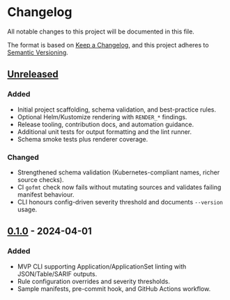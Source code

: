 # Changelog

All notable changes to this project will be documented in this file.

The format is based on [Keep a Changelog](https://keepachangelog.com/en/1.0.0/), and this project adheres to [Semantic Versioning](https://semver.org/spec/v2.0.0.html).

## [Unreleased]
### Added
- Initial project scaffolding, schema validation, and best-practice rules.
- Optional Helm/Kustomize rendering with `RENDER_*` findings.
- Release tooling, contribution docs, and automation guidance.
- Additional unit tests for output formatting and the lint runner.
- Schema smoke tests plus renderer coverage.

### Changed
- Strengthened schema validation (Kubernetes-compliant names, richer source checks).
- CI `gofmt` check now fails without mutating sources and validates failing manifest behaviour.
- CLI honours config-driven severity threshold and documents `--version` usage.

## [0.1.0] - 2024-04-01
### Added
- MVP CLI supporting Application/ApplicationSet linting with JSON/Table/SARIF outputs.
- Rule configuration overrides and severity thresholds.
- Sample manifests, pre-commit hook, and GitHub Actions workflow.

[Unreleased]: https://github.com/argocd-lint/argocd-lint/compare/v0.1.0...HEAD
[0.1.0]: https://github.com/argocd-lint/argocd-lint/releases/tag/v0.1.0
